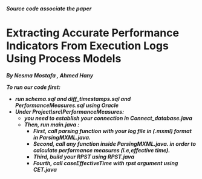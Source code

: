 <h5>Source code associate the paper
<h1> Extracting Accurate Performance Indicators From Execution Logs Using Process Models
<h5>By Nesma Mostafa , Ahmed Hany

To run our code first: 
- run schema.sql and diff_timestamps.sql and PerformanceMeasures.sql using Oracle
- Under Project\src\PerformanceMeasures:
	- you need to establish your connection in Connect_database.java
	- Then, run main.java :
		- First, call parsing function with your log file in (.mxml) format in ParsingMXML.java.
		- Second, call any function inside ParsingMXML.java. in order to calculate performance measures (i.e,effective time).
		- Third, build your RPST using RPST.java
		- Fourth, call caseEffectiveTime with rpst argument using CET.java
	





